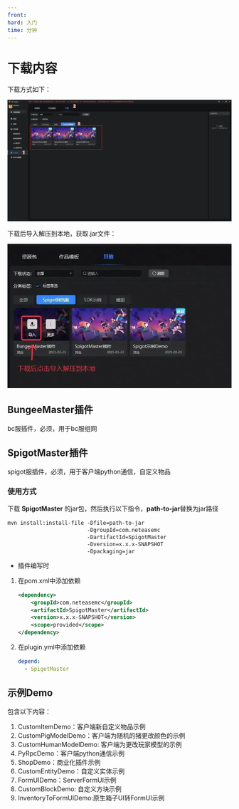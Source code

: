 ```yaml
---
front: 
hard: 入门
time: 分钟
---
```


# 下载内容

下载方式如下：

![下载](./res/dl.png)

下载后导入解压到本地，获取.jar文件：

![导入](./res/dl1.png)

## BungeeMaster插件

bc服插件，必须，用于bc服组网


## SpigotMaster插件

spigot服插件，必须，用于客户端python通信，自定义物品


### 使用方式

下载 **SpigotMaster** 的jar包，然后执行以下指令，**path-to-jar**替换为jar路径

```shell
mvn install:install-file -Dfile=path-to-jar
						 -DgroupId=com.neteasemc
						 -DartifactId=SpigotMaster
						 -Dversion=x.x.x-SNAPSHOT
						 -Dpackaging=jar
```

- 插件编写时

1. 在pom.xml中添加依赖

   ```xml
   <dependency>
       <groupId>com.neteasemc</groupId>
       <artifactId>SpigotMaster</artifactId>
       <version>x.x.x-SNAPSHOT</version>
       <scope>provided</scope>
   </dependency>
   ```

2. 在plugin.yml中添加依赖

   ```yml
   depend:
     - SpigotMaster
   ```

## 示例Demo

包含以下内容：
1. CustomItemDemo：客户端新自定义物品示例
2. CustomPigModelDemo：客户端为随机的猪更改颜色的示例
3. CustomHumanModelDemo: 客户端为更改玩家模型的示例
4. PyRpcDemo：客户端python通信示例
5. ShopDemo：商业化插件示例
6. CustomEntityDemo：自定义实体示例
7. FormUIDemo：ServerFormUI示例
8. CustomBlockDemo: 自定义方块示例
9. InventoryToFormUIDemo:原生箱子UI转FormUI示例
